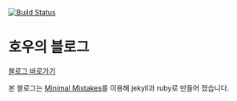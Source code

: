 
[![Build Status](https://travis-ci.org/Vnthf/blog.svg?branch=gh-pages)](https://travis-ci.org/Vnthf/blog)

# 호우의 블로그 
[블로그 바로가기](http://Vnthf.github.io/blog)

    
본 블로그는 [Minimal Mistakes](http://mmistakes.github.io/minimal-mistakes)를 이용해 jekyll과 ruby로 만들어 졌습니다.  

